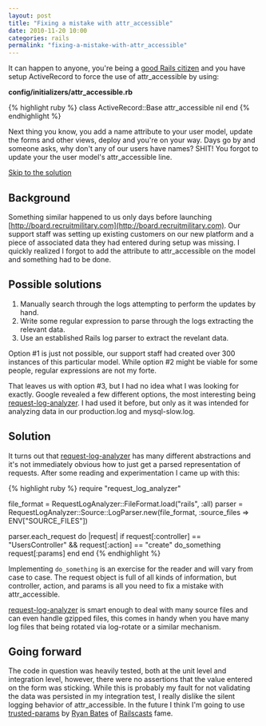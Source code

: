```yaml
---
layout: post
title: "Fixing a mistake with attr_accessible"
date: 2010-11-20 10:00
categories: rails
permalink: "fixing-a-mistake-with-attr_accessible"
---
```


It can happen to anyone, you're being a [good Rails citizen](http://news.ycombinator.com/item?id=1718438) and you have setup ActiveRecord to force the use of attr_accessible by using:

**config/initializers/attr_accessible.rb**

{% highlight ruby %}
class ActiveRecord::Base
  attr_accessible nil
end
{% endhighlight %}

Next thing you know, you add a name attribute to your user model, update the forms and other views, deploy and you're on your way.  Days go by and someone asks, why don't any of our users have names?  SHIT!  You forgot to update your the user model's attr_accessible line.

[Skip to the solution](#solution)

## Background

Something similar happened to us only days before launching [http://board.recruitmilitary.com](http://board.recruitmilitary.com).  Our support staff was setting up existing customers on our new platform and a piece of associated data they had entered during setup was missing.  I quickly realized I forgot to add the attribute to attr_accessible on the model and something had to be done.

## Possible solutions

1. Manually search through the logs attempting to perform the updates by hand.
2. Write some regular expression to parse through the logs extracting the relevant data.
3. Use an established Rails log parser to extract the revelant data.

Option #1 is just not possible, our support staff had created over 300 instances of this particular model.  While option #2 might be viable for some people, regular expressions are not my forte.

That leaves us with option #3, but I had no idea what I was looking for exactly.  Google revealed a few different options, the most interesting being [request-log-analyzer].  I had used it before, but only as it was intended for analyzing data in our production.log and mysql-slow.log.

## Solution

<a name="solution" />

It turns out that [request-log-analyzer] has many different abstractions and it's not immediately obvious how to just get a parsed representation of requests.  After some reading and experimentation I came up with this:

{% highlight ruby %}
require "request_log_analyzer"

file_format = RequestLogAnalyzer::FileFormat.load("rails", :all)
parser      = RequestLogAnalyzer::Source::LogParser.new(file_format, :source_files => ENV["SOURCE_FILES"])

parser.each_request do |request|
  if request[:controller] == "UsersController" &amp;&amp; request[:action] == "create"
    do_something request[:params]
  end
end
{% endhighlight %}

Implementing `do_something` is an exercise for the reader and will vary from case to case.  The request object is full of all kinds of information, but controller, action, and params is all you need to fix a mistake with attr_accessible.

[request-log-analyzer] is smart enough to deal with many source files and can even handle gzipped files, this comes in handy when you have many log files that being rotated via log-rotate or a similar mechanism.

## Going forward

The code in question was heavily tested, both at the unit level and integration level, however, there were no assertions that the value entered on the form was sticking.  While this is probably my fault for not validating the data was persisted in my integration test, I really dislike the silent logging behavior of attr_accessible.  In the future I think I'm going to use [trusted-params] by [Ryan Bates] of [Railscasts] fame.

[Ryan Bates]: http://twitter.com/rbates
[Railscasts]: http://railscasts.com
[trusted-params]: https://github.com/ryanb/trusted-params
[request-log-analyzer]: https://github.com/wvanbergen/request-log-analyzer
